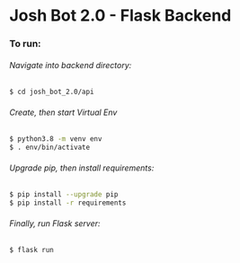 # Josh Bot 2.0 - Flask Backend

### To run:

###### Navigate into backend directory:
```bash
$ cd josh_bot_2.0/api
```

###### Create, then start Virtual Env
```bash
$ python3.8 -m venv env
$ . env/bin/activate
```

###### Upgrade pip, then install requirements:
```bash
$ pip install --upgrade pip
$ pip install -r requirements
```

###### Finally, run Flask server:
```bash
$ flask run
```

